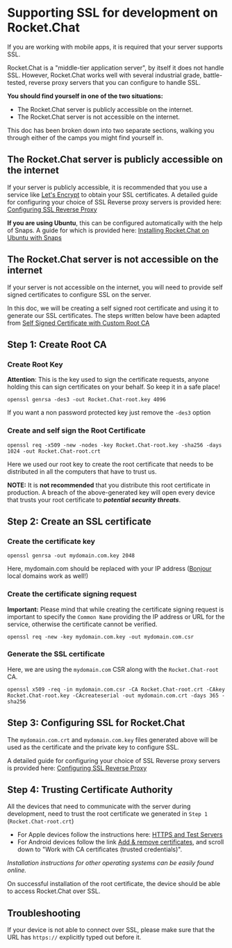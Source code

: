 # Supporting SSL for development on Rocket.Chat

If you are working with mobile apps, it is required that your server supports SSL.

Rocket.Chat is a "middle-tier application server", by itself it does not handle SSL. However, Rocket.Chat works well with several industrial grade, battle-tested, reverse proxy servers that you can configure to handle SSL.

**You should find yourself in one of the two situations:**

* The Rocket.Chat server is publicly accessible on the internet.
* The Rocket.Chat server is not accessible on the internet.

This doc has been broken down into two separate sections, walking you through either of the camps you might find yourself in.

## The Rocket.Chat server is publicly accessible on the internet

If your server is publicly accessible, it is recommended that you use a service like [Let's Encrypt](https://letsencrypt.org/) to obtain your SSL certificates. A detailed guide for configuring your choice of SSL Reverse proxy servers is provided here: [Configuring SSL Reverse Proxy](https://rocket.chat/docs/installation/manual-installation/configuring-ssl-reverse-proxy/)

**If you are using Ubuntu**, this can be configured automatically with the help of Snaps. A guide for which is provided here: [Installing Rocket.Chat on Ubuntu with Snaps](https://rocket.chat/docs/installation/manual-installation/ubuntu/snaps/)

## The Rocket.Chat server is not accessible on the internet

If your server is not accessible on the internet, you will need to provide self signed certificates to configure SSL on the server.

In this doc, we will be creating a self signed root certificate and using it to generate our SSL certificates. The steps written below have been adapted from [Self Signed Certificate with Custom Root CA](https://gist.github.com/fntlnz/cf14feb5a46b2eda428e000157447309)

## Step 1: Create Root CA

### Create Root Key

**Attention**: This is the key used to sign the certificate requests, anyone holding this can sign certificates on your behalf. So keep it in a safe place!

```text
openssl genrsa -des3 -out Rocket.Chat-root.key 4096
```

If you want a non password protected key just remove the `-des3` option

### Create and self sign the Root Certificate

```text
openssl req -x509 -new -nodes -key Rocket.Chat-root.key -sha256 -days 1024 -out Rocket.Chat-root.crt
```

Here we used our root key to create the root certificate that needs to be distributed in all the computers that have to trust us.

**NOTE:** It is **not recommended** that you distribute this root certificate in production. A breach of the above-generated key will open every device that trusts your root certificate to _**potential security threats**_.

## Step 2: Create an SSL certificate

### Create the certificate key

```text
openssl genrsa -out mydomain.com.key 2048
```

Here, mydomain.com should be replaced with your IP address \([Bonjour](https://developer.apple.com/library/content/documentation/Cocoa/Conceptual/NetServices/Articles/about.html#//apple_ref/doc/uid/TP40002458-SW1) local domains work as well!\)

### Create the certificate signing request

**Important:** Please mind that while creating the certificate signing request is important to specify the `Common Name` providing the IP address or URL for the service, otherwise the certificate cannot be verified.

```text
openssl req -new -key mydomain.com.key -out mydomain.com.csr
```

### Generate the SSL certificate

Here, we are using the `mydomain.com` CSR along with the `Rocket.Chat-root` CA.

```text
openssl x509 -req -in mydomain.com.csr -CA Rocket.Chat-root.crt -CAkey Rocket.Chat-root.key -CAcreateserial -out mydomain.com.crt -days 365 -sha256
```

## Step 3: Configuring SSL for Rocket.Chat

The `mydomain.com.crt` and `mydomain.com.key` files generated above will be used as the certificate and the private key to configure SSL.

A detailed guide for configuring your choice of SSL Reverse proxy servers is provided here: [Configuring SSL Reverse Proxy](https://rocket.chat/docs/installation/manual-installation/configuring-ssl-reverse-proxy/)

## Step 4: Trusting Certificate Authority

All the devices that need to communicate with the server during development, need to trust the root certificate we generated in `Step 1` \(`Rocket.Chat-root.crt`\)

* For Apple devices follow the instructions here: [HTTPS and Test Servers](https://developer.apple.com/library/content/qa/qa1948/_index.html#//apple_ref/doc/uid/DTS40017603-CH1-SECINSTALLING)
* For Android devices follow the link [Add & remove certificates](https://support.google.com/nexus/answer/2844832?hl=en), and scroll down to "Work with CA certificates \(trusted credentials\)".

_Installation instructions for other operating systems can be easily found online._

On successful installation of the root certificate, the device should be able to access Rocket.Chat over SSL.

## Troubleshooting

If your device is not able to connect over SSL, please make sure that the URL has `https://` explicitly typed out before it.

